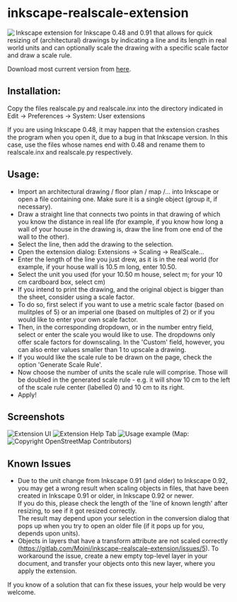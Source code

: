 # inkscape-realscale-extension

<img align="left" src="https://cloud.githubusercontent.com/assets/3240233/14927197/c29c2d1e-0e50-11e6-925b-0b8d90ef2a5c.png">

Inkscape extension for Inkscape 0.48 and 0.91 that allows for quick resizing of (architectural) drawings by indicating a line and 
its length in real world units and can optionally scale the drawing with a specific scale factor and draw a scale rule.

Download most current version from [here](https://gitlab.com/Moini/inkscape-realscale-extension/repository/archive.zip?ref=master).


## Installation: 

Copy the files realscale.py and realscale.inx into the directory indicated in
Edit -> Preferences -> System: User extensions

If you are using Inkscape 0.48, it may happen that the extension crashes the program when you open it, due to a bug in that Inkscape 
version. In this case, use the files whose names end with 0.48 and rename them to realscale.inx and realscale.py respectively.

## Usage:

* Import an architectural drawing / floor plan / map /... into Inkscape or open a file containing one. Make sure it is a single 
  object (group it, if necessary).
* Draw a straight line that connects two points in that drawing of which you know the distance in real life (for example, if you 
  know how long a wall of your house in the drawing is, draw the line from one end of the wall to the other).
* Select the line, then add the drawing to the selection.
* Open the extension dialog: Extensions -> Scaling -> RealScale...
* Enter the length of the line you just drew, as it is in the real world (for example, if your house wall is 10.5 m long, enter 10.50.
* Select the unit you used (for your 10.50 m house, select m; for your 10 cm cardboard box, select cm)
* If you intend to print the drawing, and the original object is bigger than the sheet, consider using a scale factor.
* To do so, first select if you want to use a metric scale factor (based on mulitples of 5) or an imperial one (based on multiples of 2) 
  or if you would like to enter your own scale factor.
* Then, in the corresponding dropdown, or in the number entry field, select or enter the scale you would like to use. 
  The dropdowns only offer scale factors for downscaling. In the 'Custom' field, however, you can also enter values smaller than 1 to 
  upscale a drawing.
* If you would like the scale rule to be drawn on the page, check the option 'Generate Scale Rule'.
* Now choose the number of units the scale rule will comprise. Those will be doubled in the generated scale rule - e.g. it will show 10 cm 
  to the left of the scale rule center (labelled 0) and 10 cm to its right.
* Apply!

## Screenshots

![Extension UI](https://cloud.githubusercontent.com/assets/3240233/14926074/aea5ccbc-0e4a-11e6-92c6-da40c35cf0d6.png)
![Extension Help Tab](https://cloud.githubusercontent.com/assets/3240233/14926085/b3e309ba-0e4a-11e6-8836-dde99345f1bf.png)
![Usage example](https://cloud.githubusercontent.com/assets/3240233/14926682/94823b42-0e4d-11e6-813b-8fa6d640f28f.png)
(Map: ![Copyright OpenStreetMap Contributors](http://www.openstreetmap.org/copyright))

## Known Issues

- Due to the unit change from Inkscape 0.91 (and older) to Inkscape 0.92, you may get a wrong result when scaling objects in files, 
  that have been created in Inkscape 0.91 or older, in Inkscape 0.92 or newer.  
  If you do this, please check the length of the 'line of known length' after resizing, to see if it got resized correctly.  
  The result may depend upon your selection in the conversion dialog that pops up when you try to open an older file
  (if it pops up for you, depends upon units).
- Objects in layers that have a transform attribute are not scaled correctly (https://gitlab.com/Moini/inkscape-realscale-extension/issues/5). 
  To workaround the issue, create a new empty top-level layer in your document, and transfer your objects onto this new layer, where you
  apply the extension.


If you know of a solution that can fix these issues, your help would be very welcome.
